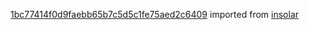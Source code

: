 [1bc77414f0d9faebb65b7c5d5c1fe75aed2c6409](https://github.com/insolar/insolar/commit/1bc77414f0d9faebb65b7c5d5c1fe75aed2c6409) imported from [insolar](https://github.com/insolar/insolar)
